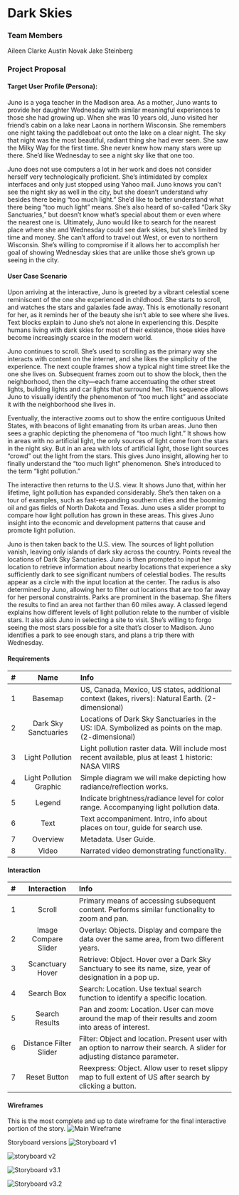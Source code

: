 # Dark Skies

### Team Members
Aileen Clarke
Austin Novak
Jake Steinberg

### Project Proposal

#### Target User Profile (Persona):

Juno is a yoga teacher in the Madison area. As a mother, Juno wants to provide her daughter Wednesday with similar meaningful experiences to those she had growing up. When she was 10 years old, Juno visited her friend’s cabin on a lake near Laona in northern Wisconsin. She remembers one night taking the paddleboat out onto the lake on a clear night. The sky that night was the most beautiful, radiant thing she had ever seen. She saw the Milky Way for the first time. She never knew how many stars were up there. She’d like Wednesday to see a night sky like that one too.

Juno does not use computers a lot in her work and does not consider herself very technologically proficient. She’s intimidated by complex interfaces and only just stopped using Yahoo mail. Juno knows you can’t see the night sky as well in the city, but she doesn’t understand why besides there being “too much light.” She’d like to better understand what there being “too much light” means. She’s also heard of so-called “Dark Sky Sanctuaries,” but doesn’t know what’s special about them or even where the nearest one is. Ultimately, Juno would like to search for the nearest place where she and Wednesday could see dark skies, but she’s limited by time and money. She can’t afford to travel out West, or even to northern Wisconsin. She’s willing to compromise if it allows her to accomplish her goal of showing Wednesday skies that are unlike those she’s grown up seeing in the city.

#### User Case Scenario 

Upon arriving at the interactive, Juno is greeted by a vibrant celestial scene reminiscent of the one she experienced in childhood. She starts to scroll, and watches the stars and galaxies fade away. This is emotionally resonant for her, as it reminds her of the beauty she isn’t able to see where she lives. Text blocks explain to Juno she’s not alone in experiencing this. Despite humans living with dark skies for most of their existence, those skies have become increasingly scarce in the modern world. 

Juno continues to scroll. She’s used to scrolling as the primary way she interacts with content on the internet, and she likes the simplicity of the experience. The next couple frames show a typical night time street like the one she lives on. Subsequent frames zoom out to show the block, then the neighborhood, then the city—each frame accentuating the other street lights, building lights and car lights that surround her. This sequence allows Juno to visually identify the phenomenon of “too much light” and associate it with the neighborhood she lives in.

Eventually, the interactive zooms out to show the entire contiguous United States, with beacons of light emanating from its urban areas. Juno then sees a graphic depicting the phenomena of “too much light.” It shows how in areas with no artificial light, the only sources of light come from the stars in the night sky. But in an area with lots of artificial light, those light sources “crowd” out the light from the stars. This gives Juno insight, allowing her to finally understand the “too much light” phenomenon. She’s introduced to the term “light pollution.”

The interactive then returns to the U.S. view. It shows Juno that, within her lifetime, light pollution has expanded considerably. She’s then taken on a tour of examples, such as fast-expanding southern cities and the booming oil and gas fields of North Dakota and Texas. Juno uses a slider prompt to compare how light pollution has grown in these areas. This gives Juno insight into the economic and development patterns that cause and promote light pollution.

Juno is then taken back to the U.S. view. The sources of light pollution vanish, leaving only islands of dark sky across the country. Points reveal the locations of Dark Sky Sanctuaries. Juno is then prompted to input her location to retrieve information about nearby locations that experience a sky sufficiently dark to see significant numbers of celestial bodies. The results appear as a circle with the input location at the center. The radius is also determined by Juno, allowing her to filter out locations that are too far away for her personal constraints. Parks are prominent in the basemap. She filters the results to find an area not farther than 60 miles away. A classed legend explains how different levels of light pollution relate to the number of visible stars. It also aids Juno in selecting a site to visit. She’s willing to forgo seeing the most stars possible for a site that’s closer to Madison. Juno identifies a park to see enough stars, and plans a trip there with Wednesday.


#### Requirements
| # | Name | Info|
| :---: | :---: | :--- |
| 1 | Basemap | US, Canada, Mexico, US states, additional context (lakes, rivers): Natural Earth. (2-dimensional) |
| 2 | Dark Sky Sanctuaries | Locations of Dark Sky Sanctuaries in the US: IDA. Symbolized as points on the map. (2-dimensional) |
| 3 | Light Pollution | Light pollution raster data. Will include most recent available, plus at least 1 historic: NASA VIIRS |
| 4 | Light Pollution Graphic | Simple diagram we will make depicting how radiance/reflection works. |
| 5 | Legend | Indicate brightness/radiance level for color range. Accompanying light pollution data. |
| 6 | Text | Text accompaniment. Intro, info about places on tour, guide for search use. |
| 7 | Overview | Metadata. User Guide. |
| 8 | Video | Narrated video demonstrating functionality. |


#### Interaction
| # | Interaction | Info|
| :---: | :---: | :--- |
| 1 | Scroll | Primary means of accessing subsequent content. Performs similar functionality to zoom and pan. |
| 2 | Image Compare Slider | Overlay: Objects. Display and compare the data over the same area, from two different years. |
| 3 | Scanctuary Hover | Retrieve: Object. Hover over a Dark Sky Sanctuary to see its name, size, year of designation in a pop up.  |
| 4 | Search Box | Search: Location. Use textual search function to identify a specific location. |
| 5 | Search Results | Pan and zoom: Location. User can move around the map of their results and zoom into areas of interest. |
| 6 | Distance Filter Slider | Filter: Object and location. Present user with an option to narrow their search. A slider for adjusting distance parameter.  |
| 7 | Reset Button | Reexpress: Object. Allow user to reset slippy map to full extent of US after search by clicking a button. |

#### Wireframes

This is the most complete and up to date wireframe for the final interactive portion of the story. 
![Main Wireframe](img/main-wireframe.jpg)

Storyboard versions
![Storyboard v1](img/storyboard-v1.jpg)

![storyboard v2](img/storyboard-v2.jpg)

![Storyboard v3.1](img/storyboard-v3.jpg)

![Storyboard v3.2](img/storyboard-v31.jpg)
